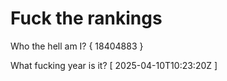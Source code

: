 # Fuck the rankings

Who the hell am I?
{ 18404883 }

What fucking year is it?
[ 2025-04-10T10:23:20Z ]
